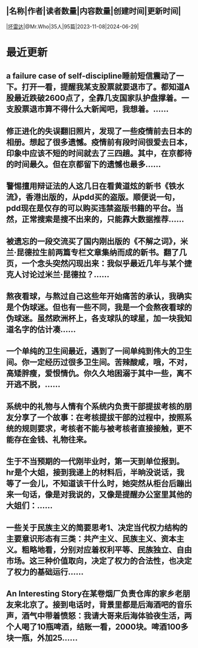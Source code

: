 |名称|作者|读者数量|内容数量|创建时间|更新时间|
---
|[坏雷达](https://xiaobot.net/p/badradar?refer=0b133df9-27dc-423b-8101-639049001c13)|@Mr.Who|35人|95篇|2023-11-08|2024-06-29|

# 最近更新
## a failure case of self-discipline睡前短信震动了一下。打开一看，提醒我某支股票就要退市了。都知道A股最近跌破2600点了，全靠几支国家队护盘撑着。一支股票退市算不得什么大新闻吧，我想着。......
## 修正进化的失误翻旧照片，发现了一些疫情前去日本的相册。想起了很多遗憾。疫情前有段时间很爱去日本，印象中应该不短的时间就去了三四趟。其中，在京都待的时间最久。但在京都留下的遗憾也最多......
## 警惕擅用辩证法的人这几日在看黄道炫的新书《铁水流》，香港出版的，从pdd买的盗版。顺便说一句，pdd现在是仅存的可以购买违禁盗版书籍的平台。当然，正常搜索是搜不出来的，只能靠大数据推荐......
## 被遗忘的一段交流买了国内刚出版的《不解之词》，米兰·昆德拉生前两篇专栏文章集纳而成的新书。翻了几页，一个念头突然闪现出来：我似乎最近几年与某个捷克人讨论过米兰·昆德拉？......
## 熬夜看球，与熬过自己这些年开始痛苦的承认，我确实是个伪球迷。但也有一些不同，我是一个会熬夜看球的伪球迷。虽然欧洲杯上，各支球队的球星，加一块我知道名字的估计凑......
## 一个单纯的卫生间最近，遇到了一间单纯到伟大的卫生间。你一定经历过很多卫生间。苦辣酸咸，哦，不对，高矮胖瘦，爱恨情仇。你久久地困溺于其中一些，离不开逃不脱，......
## 系统中的礼物与人情有个系统内负责干部提拔考核的朋友分享了一个故事：在考核提拔干部的过程中，按照系统的规则要求，考核者不能与被考核者直接接触，更不能存在金钱、礼物往来。
## 生于不当预期的一代刚毕业时，第一天到单位报到。hr是个大姐，接到我递上的材料后，半晌没说话，我等了一会儿，不知道该干什么时，她突然从柜台后蹦出来一句话，像是对我说的，又像是提醒办公室里其他的大姐们：......
## 一些关于民族主义的简要思考1、决定当代权力结构的主要意识形态有三类：共产主义、民族主义、资本主义。粗略地看，分别对应着权利平等、民族独立、自由市场。这三种价值取向，决定了权力的合法性，也决定了权力的基础运行......
## An Interesting Story在某卷烟厂负责仓库的家乡老朋友来北京了。接到电话时，背景里都是后海酒吧的音乐声，酒气中带着愤怒：我请大哥来后海体验夜生活，两个人喝了10瓶啤酒，结账一看，2000块。啤酒100多块一瓶，外加25......

